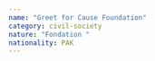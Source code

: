 ```yaml
---
name: "Greet for Cause Foundation"
category: civil-society
nature: "Fondation "
nationality: PAK
---
```

